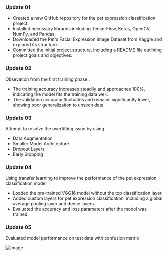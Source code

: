 ### Update 01
- Created a new GitHub repository for the pet expression classification project.
- Installed necessary libraries including TensorFlow, Keras, OpenCV, NumPy, and Pandas.
- Downloaded the Pet's Facial Expression Image Dataset from Kaggle and explored its structure.
- Committed the initial project structure, including a README file outlining project goals and objectives.
### Update 02
Obsevation from the first training phase :
- The training accuracy increases steadily and approaches 100%, indicating the model fits the training data well.
- The validation accuracy fluctuates and remains significantly lower, showing poor generalization to unseen data.
### Update 03
Attempt to resolve the overfitting issue by using
- Data Augmentation
- Smaller Model Architecture
- Dropout Layers
- Early Stopping
### Update 04
Using transfer learning to improve the performance of the pet expression classification model
- Loaded the pre-trained VGG16 model without the top classification layer.
- Added custom layers for pet expression classification, including a global average pooling layer and dense layers.
- Evaluated the accuracy and loss parameters after the model was trained.
### Update 05
Evaluated model performance on test data with confusion matrix

![image](https://github.com/user-attachments/assets/bf5df560-c6bc-4291-99f1-ee573bf7e564)


